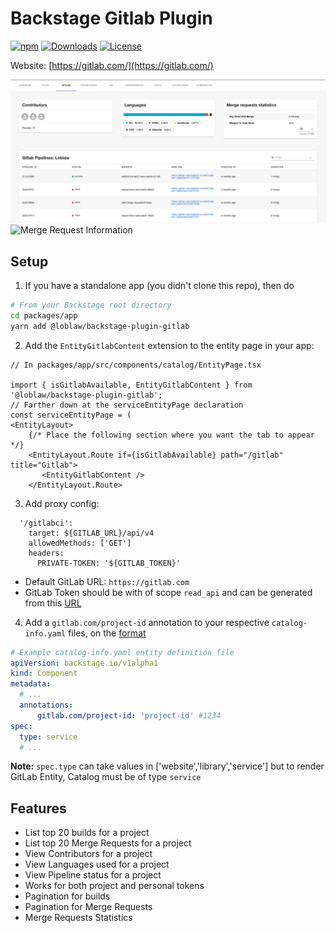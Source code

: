 # Backstage Gitlab Plugin

[![npm](https://img.shields.io/npm/v/@loblaw/backstage-plugin-gitlab.svg)](https://www.npmjs.com/package/@loblaw/backstage-plugin-gitlab)
[![Downloads](https://img.shields.io/npm/dm/@loblaw/backstage-plugin-gitlab.svg)](https://www.npmjs.com/package/@loblaw/backstage-plugin-gitlab)
[![License](https://img.shields.io/badge/License-Apache%202.0-blue.svg)](https://opensource.org/licenses/Apache-2.0)


Website: [https://gitlab.com/](https://gitlab.com/)

<img src="https://raw.githubusercontent.com/loblaw-sre/backstage-plugin-gitlab/main/src/assets/Backstage_Gitlab_Pipeline_Information.png"  alt="Contributors Languages Pipeline Status"/>
<img src="https://raw.githubusercontent.com/loblaw-sre/backstage-plugin-gitlab/main/src/assets/Backstage_Gitlab_Merge_Request_information.png"  alt="Merge Request Information"/>

## Setup

1. If you have a standalone app (you didn't clone this repo), then do

```bash
# From your Backstage root directory
cd packages/app
yarn add @loblaw/backstage-plugin-gitlab
```


2. Add the `EntityGitlabContent` extension to the entity page in your app:

```tsx
// In packages/app/src/components/catalog/EntityPage.tsx

import { isGitlabAvailable, EntityGitlabContent } from '@loblaw/backstage-plugin-gitlab';
// Farther down at the serviceEntityPage declaration
const serviceEntityPage = (
<EntityLayout>
    {/* Place the following section where you want the tab to appear */}
    <EntityLayout.Route if={isGitlabAvailable} path="/gitlab" title="Gitlab">
       <EntityGitlabContent />
    </EntityLayout.Route>
```

3. Add proxy config:

```
  '/gitlabci':
    target: ${GITLAB_URL}/api/v4
    allowedMethods: ['GET']
    headers:
      PRIVATE-TOKEN: '${GITLAB_TOKEN}'
```

* Default GitLab URL: `https://gitlab.com`
* GitLab Token should be with of scope `read_api` and can be generated from this [URL](https://gitlab.com/-/profile/personal_access_tokens)

4. Add a `gitlab.com/project-id` annotation to your respective `catalog-info.yaml` files, on the [format](https://backstage.io/docs/architecture-decisions/adrs-adr002#format)

```yaml
# Example catalog-info.yaml entity definition file
apiVersion: backstage.io/v1alpha1
kind: Component
metadata:
  # ...
  annotations:
      gitlab.com/project-id: 'project-id' #1234
spec:
  type: service
  # ...
```

**Note:** `spec.type` can take values in ['website','library','service'] but to render GitLab Entity, Catalog must be of type `service`

## Features

- List top 20 builds for a project
- List top 20 Merge Requests for a project
- View Contributors for a project
- View Languages used for a project
- View Pipeline status for a project
- Works for both project and personal tokens
- Pagination for builds
- Pagination for Merge Requests
- Merge Requests Statistics
